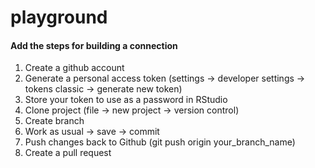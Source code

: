 # playground

#### Add the steps for building a connection

1) Create a github account
2) Generate a personal access token (settings -> developer settings -> tokens classic -> generate new token)
3) Store your token to use as a password in RStudio
4) Clone project (file -> new project -> version control)
5) Create branch 
6) Work as usual -> save -> commit
7) Push changes back to Github (git push origin your_branch_name)
8) Create a pull request